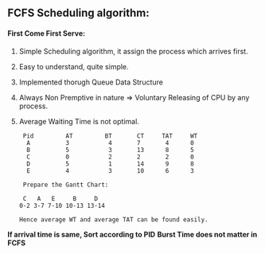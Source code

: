 ## FCFS Scheduling algorithm:

#### First Come First Serve:
1. Simple Scheduling algorithm, it assign the process which arrives first.
2. Easy to understand, quite simple.
3. Implemented thorugh Queue Data Structure
4. Always Non Premptive in nature => Voluntary Releasing of CPU by any process.
5. Average Waiting Time is not optimal.

        Pid         AT         BT       CT     TAT     WT
         A          3           4       7       4      0
         B          5           3       13      8      5
         C          0           2       2       2      0
         D          5           1       14      9      8
         E          4           3       10      6      3

        Prepare the Gantt Chart:

        C   A   E     B     D
       0-2 3-7 7-10 10-13 13-14

       Hence average WT and average TAT can be found easily.

**If arrival time is same, Sort according to PID**
**Burst Time does not matter in FCFS**

